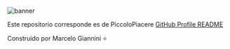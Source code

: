 ![banner](https://piccolopiacere1.000webhostapp.com/img/galeria/galeria2.jpg)

Este repositorio corresponde es de PiccoloPiacere  [GitHub Profile README](https://www.instagram.com/piccolopiacere_1/)

Construido por Marcelo Giannini ⭐

